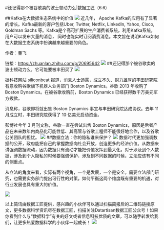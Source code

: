 #还记得那个被谷歌卖的波士顿动力么|数据工匠（6.6）

##Kafka在大数据生态系统中的价值
![](http://static.datartisan.com/upload/attachment/2016/06/2iNcJ2PZ.png)
近几年， Apache Kafka的应用有了显著的增长。Kafka最新的客户包括Uber, Twitter, Netflix, LinkedIn, Yahoo, Cisco, Goldman Sachs 等。Kafka是个高可扩展的生产消费者系统。利用Kafka系统，用户可以发布大量的消息， 同时也能实时订阅消费消息。本文旨在说明Kafka如何在大数据生态系统中扮演越来越重要的角色。

作者：董飞

链接：https://zhuanlan.zhihu.com/p/20695642
![](http://static.datartisan.com/upload/attachment/2016/06/pmLi0wz5.png)
##还记得那个被谷歌卖的波士顿动力么，它可能要被丰田买了
![](http://static.datartisan.com/upload/attachment/2016/06/lpZL1eco.jpg)

据科技网站 siliconbeat 报道，消息人士透露，成立不久、财力雄厚的丰田研究院有意收购谷歌旗下机器人业务部门 Boston Dynamics。谷歌 2013 年收购了 Boston Dynamics。在被谷歌收购前，Boston Dynamics 已经获得数千万美元军方拨款。

消息称，谷歌即将就出售 Boston Dynamics 事宜与丰田研究院达成协议。去年 11 月成立时，丰田研究院获得了 10 亿美元启动资金。

彭博社今年 3 月刊文称，谷歌一直在尝试出售 Boston Dynamics，原因是后者产品在未来数年内商品化可能性低、其高管与谷歌工程师不能很好地合作，以及谷歌公关团队的担忧。
![](http://static.datartisan.com/upload/attachment/2016/06/pmLi0wz5.png)
##数据立法：你的隐私谁来保护？
![](http://static.datartisan.com/upload/attachment/2016/06/6uwBxawK.jpg)
数据时代更加强调数据的公开，政府能把自己的掌握数据向社会开放，创造更多的经济价值。从数据来讲强调数据流动，因为数据只有流动才能把价值发挥到最大化。对于涉及到个人数据，涉及到个人隐私的时候要强调保护，涉及到不同数据的时候，立法应该有不同的侧重点。

从立法的角度来看，实际有两个视角，一个是发展，一个是安全。需要立法部门研究，也需要实务部门提出可行性的对策。如何平衡这两个维度既有重要的机遇，对行业发展也具有重大的价值。

![](http://static.datartisan.com/upload/attachment/2016/06/vQ3eBheZ.png)

以上简讯由数据工匠提供，感兴趣的小伙伴可以通过扫描简报后的二维码链接原文，更多数据科学资讯尽在数据工匠，扫描关注Datartisan数据工匠公众号！如果你看到什么与“数据科学”有关的好文或者信息科技优质的文章，可以随手转发给我们，让更多热爱数据科学的小伙伴一起成长！
![](http://static.datartisan.com/upload/attachment/2016/05/xKM5xlV4.png)
